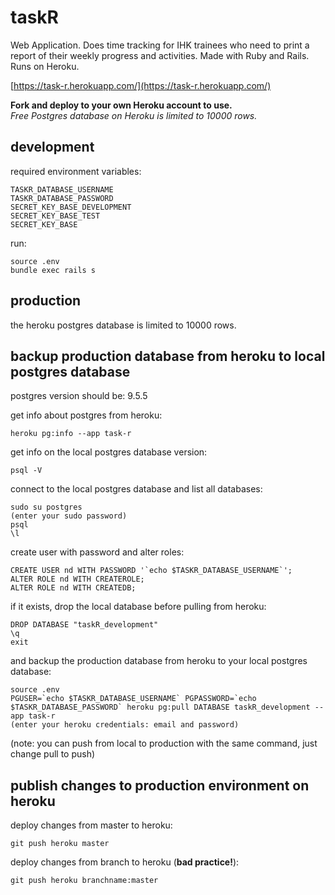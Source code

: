# taskR

Web Application. Does time tracking for IHK trainees who need to print a report of their weekly progress and activities. Made with Ruby and Rails. Runs on Heroku.  

[https://task-r.herokuapp.com/](https://task-r.herokuapp.com/)  

**Fork and deploy to your own Heroku account to use.**  
*Free Postgres database on Heroku is limited to 10000 rows.*  

## development

required environment variables:  

```
TASKR_DATABASE_USERNAME  
TASKR_DATABASE_PASSWORD  
SECRET_KEY_BASE_DEVELOPMENT  
SECRET_KEY_BASE_TEST  
SECRET_KEY_BASE  
```

run:  

```
source .env  
bundle exec rails s  
```

## production

the heroku postgres database is limited to 10000 rows.  

## backup production database from heroku to local postgres database

postgres version should be: 9.5.5  

get info about postgres from heroku:  

```
heroku pg:info --app task-r  
```

get info on the local postgres database version:  

```
psql -V  
```

connect to the local postgres database and list all databases:  

```
sudo su postgres  
(enter your sudo password)  
psql  
\l  
```

create user with password and alter roles:  

```mysql  
CREATE USER nd WITH PASSWORD '`echo $TASKR_DATABASE_USERNAME`';  
ALTER ROLE nd WITH CREATEROLE;  
ALTER ROLE nd WITH CREATEDB;  
```

if it exists, drop the local database before pulling from heroku:  

```mysql  
DROP DATABASE "taskR_development"  
\q  
exit  
```

and backup the production database from heroku to your local postgres database:  

```
source .env  
PGUSER=`echo $TASKR_DATABASE_USERNAME` PGPASSWORD=`echo $TASKR_DATABASE_PASSWORD` heroku pg:pull DATABASE taskR_development --app task-r  
(enter your heroku credentials: email and password)  
```

(note: you can push from local to production with the same command, just change pull to push)  

## publish changes to production environment on heroku

deploy changes from master to heroku:  

```
git push heroku master  
```

deploy changes from branch to heroku (**bad practice!**):  

```
git push heroku branchname:master  
```

